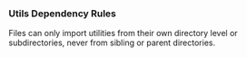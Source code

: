 ### Utils Dependency Rules

Files can only import utilities from their own directory level or subdirectories, never from sibling or parent directories.
